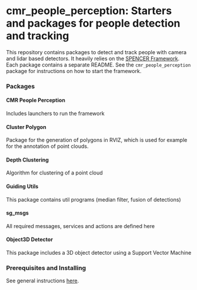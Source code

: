 # **cmr_people_perception**: Starters and packages for people detection and tracking
This repository contains packages to detect and track people with camera and lidar based detectors. It heavily relies on the [SPENCER Framework](https://github.com/spencer-project/spencer_people_tracking). Each package contains a separate README. See the `cmr_people_perception` package for instructions on how to start the framework.
### Packages

#### CMR People Perception
Includes launchers to run the framework

#### Cluster Polygon
Package for the generation of polygons in RVIZ, which is used for example for the annotation of point clouds.

#### Depth Clustering
Algorithm for clustering of a point cloud

#### Guiding Utils
This package contains util programs (median filter, fusion of detections)

#### sg_msgs
All required messages, services and actions are defined here

#### Object3D Detector
This package includes a 3D object detector using a Support Vector Machine

### Prerequisites and Installing
See general instructions [here](https://marvinstuede.github.io/Sobi/software/).
